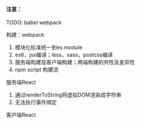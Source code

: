 
#### 注意：

TODO:
babel
webpack





















构建：webpack

1. 模块化标准统一到es module
2. es6，jsx编译；less，sass，postcss编译
3. 服务端构建及客户端构建；两端构建的共性及差异性
4. npm script 构建流

服务端React
1. 通过renderToString将虚拟DOM渲染成字符串
2. 无法执行事件绑定

客户端React

